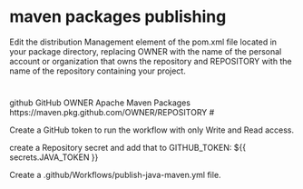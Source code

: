 # maven packages publishing

Edit the distribution Management element of the pom.xml file located in your package directory, replacing OWNER with the name of the personal account or organization that owns the repository and REPOSITORY with the name of the repository containing your project.

 # <distributionManagement>
   <repository>
     <id>github</id>
     <name>GitHub OWNER Apache Maven Packages</name>
     <url>https://maven.pkg.github.com/OWNER/REPOSITORY</url>
   </repository>
# </distributionManagement>


Create a GitHub token to run the workflow with only Write and Read access.

create a Repository secret and add that to GITHUB_TOKEN: ${{ secrets.JAVA_TOKEN }}

Create a .github/Workflows/publish-java-maven.yml file.


